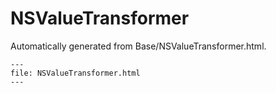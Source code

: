 
# NSValueTransformer

Automatically generated from Base/NSValueTransformer.html.

``` {raw} html
---
file: NSValueTransformer.html
---
```
